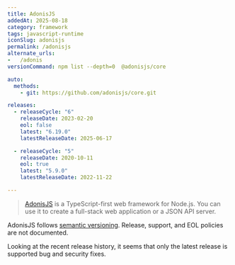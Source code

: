 ```yaml
---
title: AdonisJS
addedAt: 2025-08-18
category: framework
tags: javascript-runtime
iconSlug: adonisjs
permalink: /adonisjs
alternate_urls:
-   /adonis
versionCommand: npm list --depth=0  @adonisjs/core

auto:
  methods:
    - git: https://github.com/adonisjs/core.git

releases:
  - releaseCycle: "6"
    releaseDate: 2023-02-20
    eol: false
    latest: "6.19.0"
    latestReleaseDate: 2025-06-17

  - releaseCycle: "5"
    releaseDate: 2020-10-11
    eol: true
    latest: "5.9.0"
    latestReleaseDate: 2022-11-22

---
```


> [AdonisJS](https://adonisjs.com/) is a TypeScript-first web framework for Node.js.
> You can use it to create a full-stack web application or a JSON API server.

AdonisJS follows [semantic versioning](https://semver.org).
Release, support, and EOL policies are not documented.

Looking at the recent release history, it seems that only the latest release is supported bug and security fixes.
